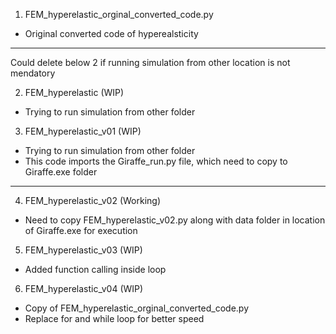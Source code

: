 1. FEM_hyperelastic_orginal_converted_code.py 
- Original converted code of hyperealsticity

----
Could delete below 2 if running simulation from other location is not mendatory

2. FEM_hyperelastic (WIP) 
- Trying to run simulation from other folder

3. FEM_hyperelastic_v01 (WIP)
- Trying to run simulation from other folder
- This code imports the Giraffe_run.py file, which need to copy to Giraffe.exe folder

----

4. FEM_hyperelastic_v02 (Working)
- Need to copy FEM_hyperelastic_v02.py along with data folder in location of Giraffe.exe for execution

5. FEM_hyperelastic_v03 (WIP)
- Added function calling inside loop

6. FEM_hyperelastic_v04 (WIP)
- Copy of FEM_hyperelastic_orginal_converted_code.py 
- Replace for and while loop for better speed
